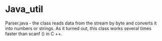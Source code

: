 # Java_util

Parser.java - the class reads data from the stream by byte and converts it into numbers or strings. As it turned out, this class works several times faster than scanf () in C ++.
